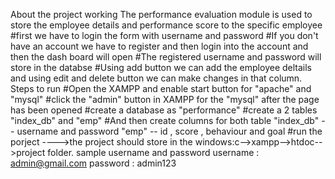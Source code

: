 About the project working
The performance evaluation module is used to store the employee details and performance score to the specific employee 
#first we have to login the form with username and password
#If you don't have an account we have to register and then login into the account and then the dash board will open 
#The registered username and password will store in the databse
#Using add button we can add the employee deltails and using edit and delete button we can make changes in that column.
Steps to run 
#Open the XAMPP and enable start button for "apache" and "mysql"
#click the "admin" button in XAMPP for the "mysql" after the page has been opened
#create a database as "performance"
#create a 2 tables "index_db" and "emp"
#And then create columns for both table
         "index_db"  --  username and password
         "emp"     -- id , score , behaviour and goal 
#run the porject
---->the project should store in the windows:c-->xampp-->htdoc-->project folder.
sample username and password
     username : admin@gmail.com
     password : admin123
